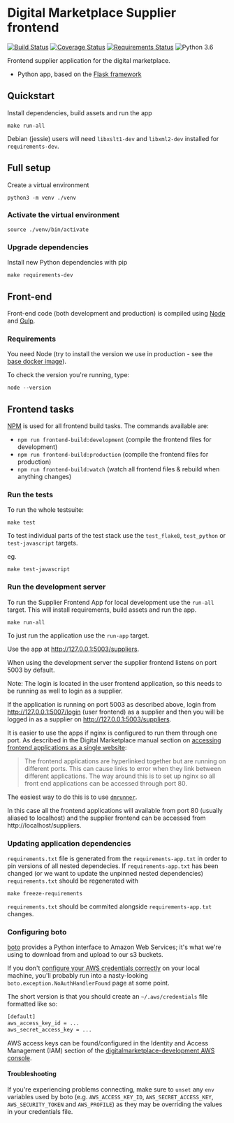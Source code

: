 # Digital Marketplace Supplier frontend

[![Build Status](https://travis-ci.org/alphagov/digitalmarketplace-supplier-frontend.svg)](https://travis-ci.org/alphagov/digitalmarketplace-supplier-frontend)
[![Coverage Status](https://coveralls.io/repos/alphagov/digitalmarketplace-supplier-frontend/badge.svg?branch=master&service=github)](https://coveralls.io/github/alphagov/digitalmarketplace-supplier-frontend?branch=master)
[![Requirements Status](https://requires.io/github/alphagov/digitalmarketplace-supplier-frontend/requirements.svg?branch=master)](https://requires.io/github/alphagov/digitalmarketplace-supplier-frontend/requirements/?branch=master)
![Python 3.6](https://img.shields.io/badge/python-3.6-blue.svg)

Frontend supplier application for the digital marketplace.

- Python app, based on the [Flask framework](http://flask.pocoo.org/)

## Quickstart

Install dependencies, build assets and run the app
```
make run-all
```

Debian (jessie) users will need `libxslt1-dev` and `libxml2-dev` installed for `requirements-dev`.

## Full setup

Create a virtual environment
 ```
 python3 -m venv ./venv
 ```

### Activate the virtual environment

```
source ./venv/bin/activate
```

### Upgrade dependencies

Install new Python dependencies with pip

```make requirements-dev```


## Front-end

Front-end code (both development and production) is compiled using [Node](http://nodejs.org/) and [Gulp](http://gulpjs.com/).

### Requirements

You need Node (try to install the version we use in production -
 see the [base docker image](https://github.com/alphagov/digitalmarketplace-docker-base/blob/master/base.docker)).

To check the version you're running, type:

```
node --version
```

## Frontend tasks

[NPM](https://docs.npmjs.com/cli/run-script) is used for all frontend build tasks. The commands available are:

- `npm run frontend-build:development` (compile the frontend files for development)
- `npm run frontend-build:production` (compile the frontend files for production)
- `npm run frontend-build:watch` (watch all frontend files & rebuild when anything changes)




### Run the tests

To run the whole testsuite:

```
make test
```

To test individual parts of the test stack use the `test_flake8`, `test_python`
or `test-javascript` targets.

eg.
```
make test-javascript
```

### Run the development server

To run the Supplier Frontend App for local development use the `run-all` target.
This will install requirements, build assets and run the app.

```
make run-all
```

To just run the application use the `run-app` target.

Use the app at http://127.0.0.1:5003/suppliers.

When using the development server the supplier frontend listens on port 5003 by default.

Note: The login is located in the user frontend application, so this needs to be running as well to login as a supplier.

If the application is running on port 5003 as described above, login from
http://127.0.0.1:5007/login (user frontend) as a supplier and then you will be
logged in as a supplier on http://127.0.0.1:5003/suppliers.

It is easier to use the apps if nginx is configured to run them through one port.
As described in the Digital Marketplace manual section on [accessing frontend
applications as a single website][manual-nginx]:

> The frontend applications are hyperlinked together but are running on
> different ports. This can cause links to error when they link between
> different applications. The way around this is to set up nginx so all front
> end applications can be accessed through port 80.

The easiest way to do this is to use [`dmrunner`](https://github.com/alphagov/digitalmarketplace-runner).

In this case all the frontend applications will available from port 80 (usually
aliased to localhost) and the supplier frontend can be accessed from
http://localhost/suppliers.

[manual-nginx]: https://alphagov.github.io/digitalmarketplace-manual/developing-the-digital-marketplace/developer-setup.html#accessing-frontend-applications-as-a-single-website

### Updating application dependencies

`requirements.txt` file is generated from the `requirements-app.txt` in order to pin
versions of all nested dependecies. If `requirements-app.txt` has been changed (or
we want to update the unpinned nested dependencies) `requirements.txt` should be
regenerated with

```
make freeze-requirements
```

`requirements.txt` should be commited alongside `requirements-app.txt` changes.

### Configuring boto

[boto](https://github.com/boto/boto) provides a Python interface to Amazon Web Services; it's what we're using to download from and upload to our s3 buckets.

If you don't [configure your AWS credentials correctly](http://boto.readthedocs.org/en/latest/boto_config_tut.html?highlight=~/.aws/credentials#credentials)
on your local machine, you'll probably run into a nasty-looking `boto.exception.NoAuthHandlerFound` page at some point.

The short version is that you should create an `~/.aws/credentials` file formatted like so:
```bash
[default]
aws_access_key_id = ...
aws_secret_access_key = ...
```

AWS access keys can be found/configured in the Identity and Access Management (IAM) section of the
[digitalmarketplace-development AWS console](https://digitalmarketplace-development.signin.aws.amazon.com/console).


#### Troubleshooting

If you're experiencing problems connecting, make sure to `unset` any `env` variables used by boto (e.g. `AWS_ACCESS_KEY_ID`, `AWS_SECRET_ACCESS_KEY`,
`AWS_SECURITY_TOKEN` and `AWS_PROFILE`) as they may be overriding the values in your credentials file.
